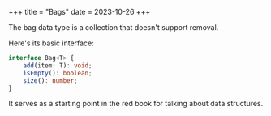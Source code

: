 +++
title = "Bags"
date = 2023-10-26
+++

<script type="module" src="bags.js"></script>

The bag data type is a collection that doesn't support removal.

Here's its basic interface:

```typescript
interface Bag<T> {
    add(item: T): void;
    isEmpty(): boolean;
    size(): number;
}
```

It serves as a starting point in the red book for talking about data structures.

<canvas id="canvas" width="512" height="512"></canvas>
